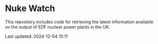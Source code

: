 # Nuke Watch

This repository includes code for retrieving the latest information available on the output of EDF nuclear power plants in the UK.

Last updated: 2024-12-04 15:11